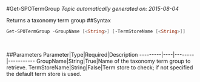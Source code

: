 #Get-SPOTermGroup
*Topic automatically generated on: 2015-08-04*

Returns a taxonomy term group
##Syntax
```powershell
Get-SPOTermGroup -GroupName [<String>] [-TermStoreName [<String>]]
```
&nbsp;

##Parameters
Parameter|Type|Required|Description
---------|----|--------|-----------
GroupName|String|True|Name of the taxonomy term group to retrieve.
TermStoreName|String|False|Term store to check; if not specified the default term store is used.
